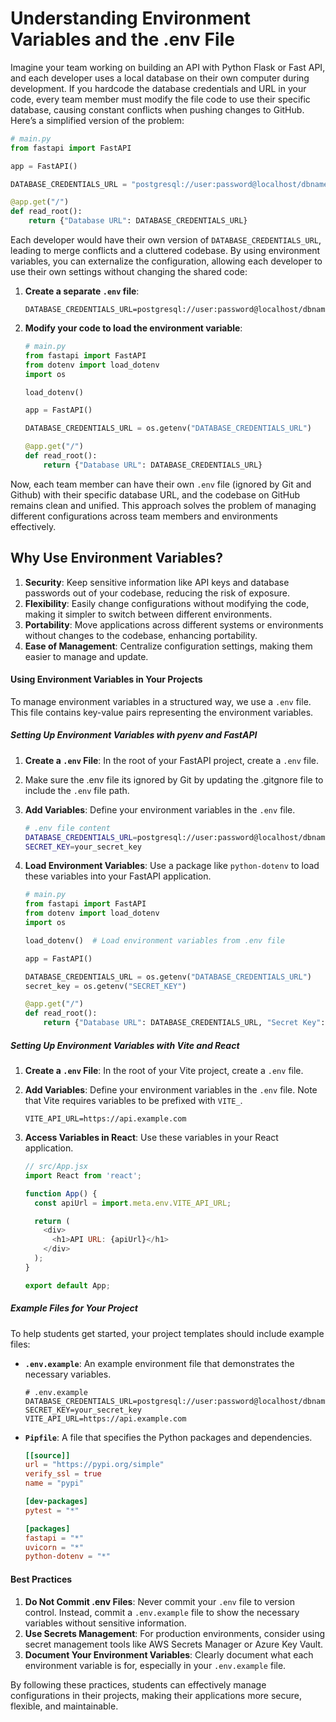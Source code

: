 # Understanding Environment Variables and the .env File

Imagine your team working on building an API with Python Flask or Fast API, and each developer uses a local database on their own computer during development. If you hardcode the database credentials and URL in your code, every team member must modify the file code to use their specific database, causing constant conflicts when pushing changes to GitHub. Here’s a simplified version of the problem:

```python
# main.py
from fastapi import FastAPI

app = FastAPI()

DATABASE_CREDENTIALS_URL = "postgresql://user:password@localhost/dbname"

@app.get("/")
def read_root():
    return {"Database URL": DATABASE_CREDENTIALS_URL}
```

Each developer would have their own version of `DATABASE_CREDENTIALS_URL`, leading to merge conflicts and a cluttered codebase. By using environment variables, you can externalize the configuration, allowing each developer to use their own settings without changing the shared code:

1. **Create a separate `.env` file**:
   ```dotenv
   DATABASE_CREDENTIALS_URL=postgresql://user:password@localhost/dbname
   ```

2. **Modify your code to load the environment variable**:
   ```python
   # main.py
   from fastapi import FastAPI
   from dotenv import load_dotenv
   import os

   load_dotenv()

   app = FastAPI()

   DATABASE_CREDENTIALS_URL = os.getenv("DATABASE_CREDENTIALS_URL")

   @app.get("/")
   def read_root():
       return {"Database URL": DATABASE_CREDENTIALS_URL}
   ```

Now, each team member can have their own `.env` file (ignored by Git and Github) with their specific database URL, and the codebase on GitHub remains clean and unified. This approach solves the problem of managing different configurations across team members and environments effectively.

## Why Use Environment Variables?

1. **Security**: Keep sensitive information like API keys and database passwords out of your codebase, reducing the risk of exposure.
2. **Flexibility**: Easily change configurations without modifying the code, making it simpler to switch between different environments.
3. **Portability**: Move applications across different systems or environments without changes to the codebase, enhancing portability.
4. **Ease of Management**: Centralize configuration settings, making them easier to manage and update.

#### Using Environment Variables in Your Projects

To manage environment variables in a structured way, we use a `.env` file. This file contains key-value pairs representing the environment variables.

##### Setting Up Environment Variables with pyenv and FastAPI

1. **Create a `.env` File**: In the root of your FastAPI project, create a `.env` file.
2. Make sure the .env file its ignored by Git by updating the .gitgnore file to include the `.env` file path.
2. **Add Variables**: Define your environment variables in the `.env` file.

   ```bash
   # .env file content
   DATABASE_CREDENTIALS_URL=postgresql://user:password@localhost/dbname
   SECRET_KEY=your_secret_key
   ```

3. **Load Environment Variables**: Use a package like `python-dotenv` to load these variables into your FastAPI application.

   ```python
   # main.py
   from fastapi import FastAPI
   from dotenv import load_dotenv
   import os

   load_dotenv()  # Load environment variables from .env file

   app = FastAPI()

   DATABASE_CREDENTIALS_URL = os.getenv("DATABASE_CREDENTIALS_URL")
   secret_key = os.getenv("SECRET_KEY")

   @app.get("/")
   def read_root():
       return {"Database URL": DATABASE_CREDENTIALS_URL, "Secret Key": secret_key}
   ```

##### Setting Up Environment Variables with Vite and React

1. **Create a `.env` File**: In the root of your Vite project, create a `.env` file.
2. **Add Variables**: Define your environment variables in the `.env` file. Note that Vite requires variables to be prefixed with `VITE_`.

   ```dotenv
   VITE_API_URL=https://api.example.com
   ```

3. **Access Variables in React**: Use these variables in your React application.

   ```javascript
   // src/App.jsx
   import React from 'react';

   function App() {
     const apiUrl = import.meta.env.VITE_API_URL;

     return (
       <div>
         <h1>API URL: {apiUrl}</h1>
       </div>
     );
   }

   export default App;
   ```

##### Example Files for Your Project

To help students get started, your project templates should include example files:

- **`.env.example`**: An example environment file that demonstrates the necessary variables.

  ```dotenv
  # .env.example
  DATABASE_CREDENTIALS_URL=postgresql://user:password@localhost/dbname
  SECRET_KEY=your_secret_key
  VITE_API_URL=https://api.example.com
  ```

- **`Pipfile`**: A file that specifies the Python packages and dependencies.

  ```toml
  [[source]]
  url = "https://pypi.org/simple"
  verify_ssl = true
  name = "pypi"

  [dev-packages]
  pytest = "*"

  [packages]
  fastapi = "*"
  uvicorn = "*"
  python-dotenv = "*"
  ```

#### Best Practices

1. **Do Not Commit .env Files**: Never commit your `.env` file to version control. Instead, commit a `.env.example` file to show the necessary variables without sensitive information.
2. **Use Secrets Management**: For production environments, consider using secret management tools like AWS Secrets Manager or Azure Key Vault.
3. **Document Your Environment Variables**: Clearly document what each environment variable is for, especially in your `.env.example` file.

By following these practices, students can effectively manage configurations in their projects, making their applications more secure, flexible, and maintainable.
